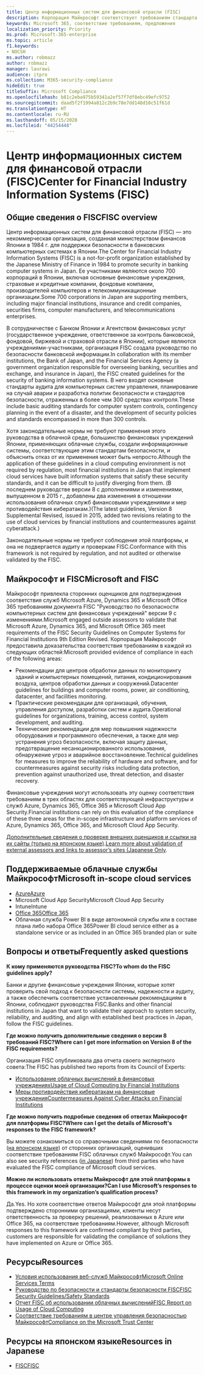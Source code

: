 ```yaml
---
title: Центр информационных систем для финансовой отрасли (FISC)
description: Корпорация Майкрософт соответствует требованиям стандарта информационных систем для финансовой отрасли версии 8 в Японии.
keywords: Microsoft 365, соответствие требованиям, предложения
localization_priority: Priority
ms.prod: Microsoft-365-enterprise
ms.topic: article
f1.keywords:
- NOCSH
ms.author: robmazz
author: robmazz
manager: laurawi
audience: itpro
ms.collection: M365-security-compliance
hideEdit: true
titleSuffix: Microsoft Compliance
ms.openlocfilehash: b81c2eba975b59341a2ef57f7df8ebc49efc9752
ms.sourcegitcommit: daad5f2f1994a812c2b9c78e7dd148d10c51f61d
ms.translationtype: HT
ms.contentlocale: ru-RU
ms.lasthandoff: 05/15/2020
ms.locfileid: "44254448"
---
```

# <a name="center-for-financial-industry-information-systems-fisc"></a><span data-ttu-id="a9619-104">Центр информационных систем для финансовой отрасли (FISC)</span><span class="sxs-lookup"><span data-stu-id="a9619-104">Center for Financial Industry Information Systems (FISC)</span></span>

## <a name="fisc-overview"></a><span data-ttu-id="a9619-105">Общие сведения о FISC</span><span class="sxs-lookup"><span data-stu-id="a9619-105">FISC overview</span></span>

<span data-ttu-id="a9619-106">Центр информационных систем для финансовой отрасли (FISC) — это некоммерческая организация, созданная министерством финансов Японии в 1984 г. для поддержки безопасности в банковских компьютерных системах в Японии.</span><span class="sxs-lookup"><span data-stu-id="a9619-106">The Center for Financial Industry Information Systems (FISC) is a not-for-profit organization established by the Japanese Ministry of Finance in 1984 to promote security in banking computer systems in Japan.</span></span> <span data-ttu-id="a9619-107">Ее участниками являются около 700 корпораций в Японии, включая основные финансовые учреждения, страховые и кредитные компании, фондовые компании, производителей компьютеров и телекоммуникационные организации.</span><span class="sxs-lookup"><span data-stu-id="a9619-107">Some 700 corporations in Japan are supporting members, including major financial institutions, insurance and credit companies, securities firms, computer manufacturers, and telecommunications enterprises.</span></span>

<span data-ttu-id="a9619-108">В сотрудничестве с Банком Японии и Агентством финансовых услуг (государственное учреждение, ответственное за контроль банковской, фондовой, биржевой и страховой отрасли в Японии), которые являются учреждениями-участниками, организация FISC создала руководство по безопасности банковской информации.</span><span class="sxs-lookup"><span data-stu-id="a9619-108">In collaboration with its member institutions, the Bank of Japan, and the Financial Services Agency (a government organization responsible for overseeing banking, securities and exchange, and insurance in Japan), the FISC created guidelines for the security of banking information systems.</span></span> <span data-ttu-id="a9619-109">В него входят основные стандарты аудита для компьютерных систем управления, планирование на случай аварии и разработка политик безопасности и стандартов безопасности, отраженных в более чем 300 средствах контроля.</span><span class="sxs-lookup"><span data-stu-id="a9619-109">These include basic auditing standards for computer system controls, contingency planning in the event of a disaster, and the development of security policies and standards encompassed in more than 300 controls.</span></span>

<span data-ttu-id="a9619-110">Хотя законодательные нормы не требуют применения этого руководства в облачной среде, большинство финансовых учреждений Японии, применяющих облачные службы, создали информационные системы, соответствующие этим стандартам безопасности, и объяснить отказ от их применения может быть непросто.</span><span class="sxs-lookup"><span data-stu-id="a9619-110">Although the application of these guidelines in a cloud computing environment is not required by regulation, most financial institutions in Japan that implement cloud services have built information systems that satisfy these security standards, and it can be difficult to justify diverging from them.</span></span> <span data-ttu-id="a9619-111">(В последнем руководстве версии 8 с дополнениями и изменениями, выпущенном в 2015 г., добавлены два изменения в отношении использования облачных служб финансовыми учреждениями и мер противодействия кибератакам.)</span><span class="sxs-lookup"><span data-stu-id="a9619-111">(The latest guidelines, Version 8 Supplemental Revised, issued in 2015, added two revisions relating to the use of cloud services by financial institutions and countermeasures against cyberattack.)</span></span>

<span data-ttu-id="a9619-112">Законодательные нормы не требуют соблюдения этой платформы, и она не подвергается аудиту и проверкам FISC.</span><span class="sxs-lookup"><span data-stu-id="a9619-112">Conformance with this framework is not required by regulation, and not audited or otherwise validated by the FISC.</span></span>

## <a name="microsoft-and-fisc"></a><span data-ttu-id="a9619-113">Майкрософт и FISC</span><span class="sxs-lookup"><span data-stu-id="a9619-113">Microsoft and FISC</span></span>

<span data-ttu-id="a9619-114">Майкрософт привлекла сторонних оценщиков для подтверждения соответствия служб Microsoft Azure, Dynamics 365 и Microsoft Office 365 требованиям документа FISC "Руководство по безопасности компьютерных систем для финансовых учреждений" версии 9 с изменениями.</span><span class="sxs-lookup"><span data-stu-id="a9619-114">Microsoft engaged outside assessors to validate that Microsoft Azure, Dynamics 365, and Microsoft Office 365 meet requirements of the FISC Security Guidelines on Computer Systems for Financial Institutions 9th Edition Revised.</span></span> <span data-ttu-id="a9619-115">Корпорация Майкрософт предоставила доказательства соответствия требованиям в каждой из следующих областей:</span><span class="sxs-lookup"><span data-stu-id="a9619-115">Microsoft provided evidence of compliance in each of the following areas:</span></span>

- <span data-ttu-id="a9619-116">Рекомендации для центров обработки данных по мониторингу зданий и компьютерных помещений, питания, кондиционирования воздуха, центров обработки данных и сооружений.</span><span class="sxs-lookup"><span data-stu-id="a9619-116">Datacenter guidelines for buildings and computer rooms, power, air conditioning, datacenter, and facilities monitoring.</span></span>
- <span data-ttu-id="a9619-117">Практические рекомендации для организаций, обучения, управления доступом, разработки систем и аудита.</span><span class="sxs-lookup"><span data-stu-id="a9619-117">Operational guidelines for organizations, training, access control, system development, and auditing.</span></span>
- <span data-ttu-id="a9619-118">Технические рекомендации для мер повышения надежности оборудования и программного обеспечения, а также для мер устранения угроз безопасности, включая защиту данных, предотвращение несанкционированного использования, обнаружение угроз и аварийное восстановление.</span><span class="sxs-lookup"><span data-stu-id="a9619-118">Technical guidelines for measures to improve the reliability of hardware and software, and for countermeasures against security risks including data protection, prevention against unauthorized use, threat detection, and disaster recovery.</span></span>

<span data-ttu-id="a9619-119">Финансовые учреждения могут использовать эту оценку соответствия требованиям в трех областях для соответствующей инфраструктуры и служб Azure, Dynamics 365, Office 365 и Microsoft Cloud App Security.</span><span class="sxs-lookup"><span data-stu-id="a9619-119">Financial institutions can rely on this evaluation of the compliance of these three areas for the in-scope infrastructure and platform services of Azure, Dynamics 365, Office 365, and Microsoft Cloud App Security.</span></span>

<span data-ttu-id="a9619-120">[Дополнительные сведения о проверке внешних оценщиков и ссылки на их сайты (только на японском языке)](https://cloudblogs.microsoft.com/industry-blog/ja-jp/financial-services/2018/05/11/fisc_v9/).</span><span class="sxs-lookup"><span data-stu-id="a9619-120">[Learn more about validation of external assessors and links to assessor’s sites (Japanese Only](https://cloudblogs.microsoft.com/industry-blog/ja-jp/financial-services/2018/05/11/fisc_v9/).</span></span>

## <a name="microsoft-in-scope-cloud-services"></a><span data-ttu-id="a9619-121">Поддерживаемые облачные службы Майкрософт</span><span class="sxs-lookup"><span data-stu-id="a9619-121">Microsoft in-scope cloud services</span></span>

- [<span data-ttu-id="a9619-122">Azure</span><span class="sxs-lookup"><span data-stu-id="a9619-122">Azure</span></span>](https://aka.ms/AzureCompliance)
- <span data-ttu-id="a9619-123">Microsoft Cloud App Security</span><span class="sxs-lookup"><span data-stu-id="a9619-123">Microsoft Cloud App Security</span></span>
- <span data-ttu-id="a9619-124">Intune</span><span class="sxs-lookup"><span data-stu-id="a9619-124">Intune</span></span>
- [<span data-ttu-id="a9619-125">Office 365</span><span class="sxs-lookup"><span data-stu-id="a9619-125">Office 365</span></span>](https://go.microsoft.com/fwlink/p/?LinkID=2077751)
- <span data-ttu-id="a9619-126">Облачная служба Power BI в виде автономной службы или в составе плана либо набора Office 365</span><span class="sxs-lookup"><span data-stu-id="a9619-126">Power BI cloud service either as a standalone service or as included in an Office 365 branded plan or suite</span></span>

## <a name="frequently-asked-questions"></a><span data-ttu-id="a9619-127">Вопросы и ответы</span><span class="sxs-lookup"><span data-stu-id="a9619-127">Frequently asked questions</span></span>

<span data-ttu-id="a9619-128">**К кому применяются руководства FISC?**</span><span class="sxs-lookup"><span data-stu-id="a9619-128">**To whom do the FISC guidelines apply?**</span></span>

<span data-ttu-id="a9619-129">Банки и другие финансовые учреждения Японии, которые хотят проверить свой подход к безопасности системы, надежности и аудиту, а также обеспечить соответствие установленным рекомендациям в Японии, соблюдают руководства FISC.</span><span class="sxs-lookup"><span data-stu-id="a9619-129">Banks and other financial institutions in Japan that want to validate their approach to system security, reliability, and auditing, and align with established best practices in Japan, follow the FISC guidelines.</span></span>

<span data-ttu-id="a9619-130">**Где можно получить дополнительные сведения о версии 8 требований FISC?**</span><span class="sxs-lookup"><span data-stu-id="a9619-130">**Where can I get more information on Version 8 of the FISC requirements?**</span></span>

<span data-ttu-id="a9619-131">Организация FISC опубликовала два отчета своего экспертного совета:</span><span class="sxs-lookup"><span data-stu-id="a9619-131">The FISC has published two reports from its Council of Experts:</span></span>

- [<span data-ttu-id="a9619-132">Использование облачных вычислений в финансовых учреждениях</span><span class="sxs-lookup"><span data-stu-id="a9619-132">Usage of Cloud Computing by Financial Institutions</span></span>](https://aka.ms/cloud-computing-report-en)
- [<span data-ttu-id="a9619-133">Меры противодействия кибератакам на финансовые учреждения</span><span class="sxs-lookup"><span data-stu-id="a9619-133">Countermeasures Against Cyber Attacks on Financial Institutions</span></span>](https://aka.ms/cyberattack-counter)

<span data-ttu-id="a9619-134">**Где можно получить подробные сведения об ответах Майкрософт для платформы FISC?**</span><span class="sxs-lookup"><span data-stu-id="a9619-134">**Where can I get the details of Microsoft's responses to the FISC framework?**</span></span>

<span data-ttu-id="a9619-135">Вы можете ознакомиться со справочными сведениями по безопасности ([на японском языке](https://aka.ms/microsoftresponsetofiscguidancejapanese)) от сторонних организаций, оценивших соответствие требованиям FISC облачных служб Майкрософт.</span><span class="sxs-lookup"><span data-stu-id="a9619-135">You can also see security references ([in Japanese](https://aka.ms/microsoftresponsetofiscguidancejapanese)) from third parties who have evaluated the FISC compliance of Microsoft cloud services.</span></span>

<span data-ttu-id="a9619-136">**Можно ли использовать ответы Майкрософт для этой платформы в процессе оценки моей организации?**</span><span class="sxs-lookup"><span data-stu-id="a9619-136">**Can I use Microsoft’s responses to this framework in my organization’s qualification process?**</span></span>

<span data-ttu-id="a9619-137">Да.</span><span class="sxs-lookup"><span data-stu-id="a9619-137">Yes.</span></span> <span data-ttu-id="a9619-138">Но хотя соответствие ответов Майкрософт для этой платформы подтверждено сторонними организациями, клиенты несут ответственность за проверку решений, реализованных в Azure или Office 365, на соответствие требованиям.</span><span class="sxs-lookup"><span data-stu-id="a9619-138">However, although Microsoft responses to this framework are confirmed compliant by third parties, customers are responsible for validating the compliance of solutions they have implemented on Azure or Office 365.</span></span>

## <a name="resources"></a><span data-ttu-id="a9619-139">Ресурсы</span><span class="sxs-lookup"><span data-stu-id="a9619-139">Resources</span></span>

- [<span data-ttu-id="a9619-140">Условия использования веб-служб Майкрософт</span><span class="sxs-lookup"><span data-stu-id="a9619-140">Microsoft Online Services Terms</span></span>](https://aka.ms/Online-Services-Terms)
- [<span data-ttu-id="a9619-141">Руководство по безопасности и стандарты безопасности FISC</span><span class="sxs-lookup"><span data-stu-id="a9619-141">FISC Security Guidelines/Safety Standards</span></span>](https://www.fisc.or.jp/english)
- [<span data-ttu-id="a9619-142">Отчет FISC об использовании облачных вычислений</span><span class="sxs-lookup"><span data-stu-id="a9619-142">FISC Report on Usage of Cloud Computing</span></span>](https://aka.ms/cloud-computing-report-en)
- [<span data-ttu-id="a9619-143">Соответствие требованиям в центре управления безопасностью Майкрософт</span><span class="sxs-lookup"><span data-stu-id="a9619-143">Compliance on the Microsoft Trust Center</span></span>](https://www.microsoft.com/trust-center/compliance/compliance-overview)

## <a name="resources-in-japanese"></a><span data-ttu-id="a9619-144">Ресурсы на японском языке</span><span class="sxs-lookup"><span data-stu-id="a9619-144">Resources in Japanese</span></span>

- [<span data-ttu-id="a9619-145">FISC</span><span class="sxs-lookup"><span data-stu-id="a9619-145">FISC</span></span>](https://www.fisc.or.jp/)
